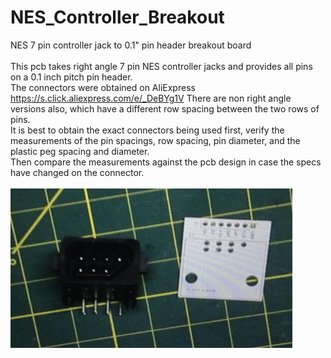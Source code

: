 # NES_Controller_Breakout
NES 7 pin controller jack to 0.1" pin header breakout board
<BR><BR>
This pcb takes right angle 7 pin NES controller jacks and provides all pins on a 0.1 inch pitch pin header.<br>
The connectors were obtained on AliExpress https://s.click.aliexpress.com/e/_DeBYg1V
There are non right angle versions also, which have a different row spacing between the two rows of pins.<br>
It is best to obtain the exact connectors being used first, verify the measurements of the pin spacings, row spacing, pin diameter, and the plastic peg spacing and diameter.<br>
Then compare the measurements against the pcb design in case the specs have changed on the connector.
<br><br>![PCB](pcb.jpg)<BR><BR>
